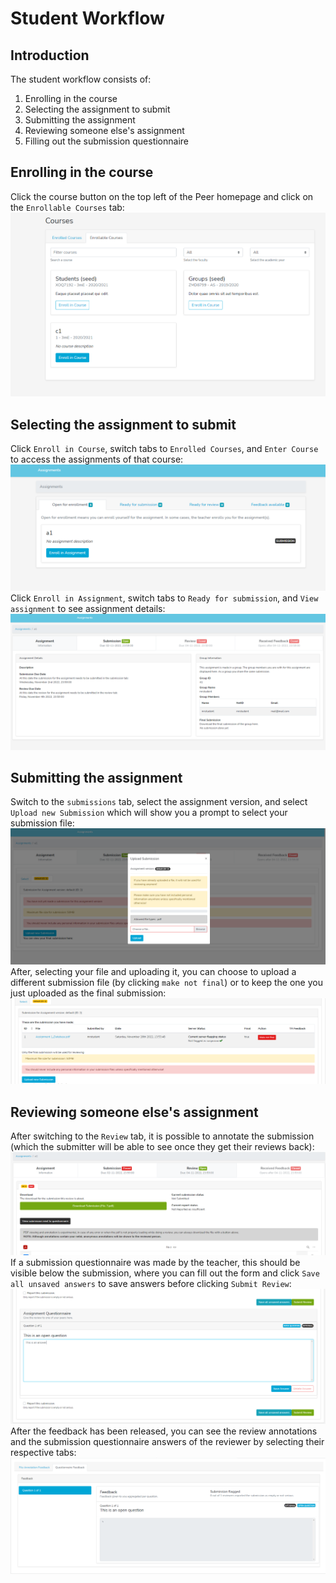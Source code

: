 # Student Workflow
## Introduction
The student workflow consists of: 
1. Enrolling in the course
2. Selecting the assignment to submit
3. Submitting the assignment
4. Reviewing someone else's assignment
5. Filling out the submission questionnaire
## Enrolling in the course
Click the course button on the top left of the Peer homepage and click on the `Enrollable Courses` tab:
![image](./0.png)
## Selecting the assignment to submit
Click `Enroll in Course`, switch tabs to `Enrolled Courses`, and `Enter Course` to access the assignments of that course:
![image](./1.png)
Click `Enroll in Assignment`, switch tabs to `Ready for submission`, and `View assignment` to see assignment details:
![image](./2.png)
## Submitting the assignment
Switch to the `submissions` tab, select the assignment version, and select `Upload new Submission` which will show you a prompt to select your submission file:
![image](./3.png)
After, selecting your file and uploading it, you can choose to upload a different submission file (by clicking `make not final`) or to keep the one you just uploaded as the final submission:
![image](./4.png)
## Reviewing someone else's assignment
After switching to the `Review` tab, it is possible to annotate the submission (which the submitter will be able to see once they get their reviews back):
![image](./5.png)
If a submission questionnaire was made by the teacher, this should be visible below the submission, where you can fill out the form and click `Save all unsaved answers` to save answers before clicking `Submit Review`:
![image](./6.png)
After the feedback has been released, you can see the review annotations and the submission questionnaire answers of the reviewer by selecting their respective tabs:
![image](./7.png) 
